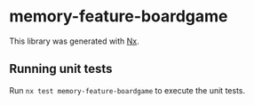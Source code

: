 # memory-feature-boardgame

This library was generated with [Nx](https://nx.dev).

## Running unit tests

Run `nx test memory-feature-boardgame` to execute the unit tests.
